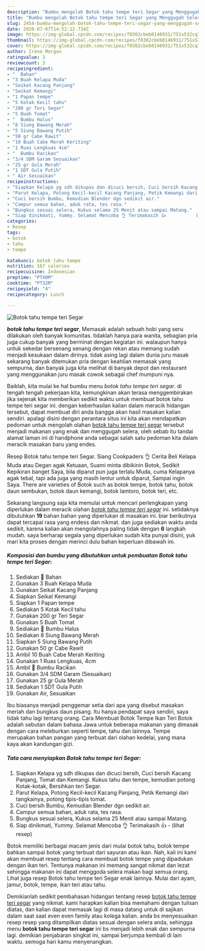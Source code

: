```yaml
---
description: "Bumbu mengolah Botok tahu tempe teri Segar yang Menggugah Selera"
title: "Bumbu mengolah Botok tahu tempe teri Segar yang Menggugah Selera"
slug: 2454-bumbu-mengolah-botok-tahu-tempe-teri-segar-yang-menggugah-selera
date: 2020-07-07T14:52:12.734Z
image: https://img-global.cpcdn.com/recipes/f0302cbeb0146931/751x532cq70/botok-tahu-tempe-teri-segar-foto-resep-utama.jpg
thumbnail: https://img-global.cpcdn.com/recipes/f0302cbeb0146931/751x532cq70/botok-tahu-tempe-teri-segar-foto-resep-utama.jpg
cover: https://img-global.cpcdn.com/recipes/f0302cbeb0146931/751x532cq70/botok-tahu-tempe-teri-segar-foto-resep-utama.jpg
author: Irene Morgan
ratingvalue: 3
reviewcount: 3
recipeingredient:
- "  Bahan"
- "3 Buah Kelapa Muda"
- "Seikat Kacang Panjang"
- "Seikat Kemangi"
- "1 Papan tempe"
- "5 Kotak Kecil tahu"
- "200 gr Teri Segar"
- "5 Buah Tomat"
- "  Bumbu Halus"
- "8 Siung Bawang Merah"
- "5 Siung Bawang Putih"
- "50 gr Cabe Rawit"
- "10 Buah Cabe Merah Keriting"
- "1 Ruas Lengkuas 4cm"
- "  Bumbu Racikan"
- "3/4 SDM Garam Sesuaikan"
- "25 gr Gula Merah"
- "1 SDT Gula Putih"
- " Air Sesuaikan"
recipeinstructions:
- "Siapkan Kelapa yg sdh dikupas dan dicuci bersih, Cuci bersih Kacang Panjang, Tomat dan Kemangi. Kukus tahu dan tempe, kemudian potong Kotak-kotak, Bersihkan teri Segar."
- "Parut Kelapa, Potong Kecil-kecil Kacang Panjang, Petik Kemangi dari tangkainya, potong tipis-tipis tomat."
- "Cuci bersih Bumbu, Kemudian Blender dgn sedikit air."
- "Campur semua bahan, aduk rata, tes rasa."
- "Bungkus sesuai selera, Kukus selama 25 Menit atau sampai Matang."
- "Siap dinikmati, Yummy. Selamat Mencoba 👌 Terimakasih 👍           (lihat resep)"
categories:
- Resep
tags:
- botok
- tahu
- tempe

katakunci: botok tahu tempe 
nutrition: 167 calories
recipecuisine: Indonesian
preptime: "PT40M"
cooktime: "PT32M"
recipeyield: "4"
recipecategory: Lunch

---
```



![Botok tahu tempe teri Segar](https://img-global.cpcdn.com/recipes/f0302cbeb0146931/751x532cq70/botok-tahu-tempe-teri-segar-foto-resep-utama.jpg)

<b><i>botok tahu tempe teri segar</i></b>, Memasak adalah sebuah hobi yang seru dilakukan oleh banyak komunitas. tidaklah hanya para wanita, sebagian pria juga cukup banyak yang berminat dengan kegiatan ini. walaupun hanya untuk sekedar bersenang senang dengan rekan atau memang sudah menjadi kesukaan dalam dirinya. tidak asing lagi dalam dunia juru masak sekarang banyak ditemukan pria dengan keahlian memasak yang sempurna, dan banyak juga kita melihat di banyak depot dan restaurant yang menggunakan juru masak cowok sebagai chef mumpuni nya.

Baiklah, kita mulai ke hal bumbu menu <i>botok tahu tempe teri segar</i>. di tengah tengah pekerjaan kita, kemungkinan akan terasa menggembirakan jika sejenak kita memberikan sedikit waktu untuk membuat botok tahu tempe teri segar ini. dengan keberhasilan kalian dalam meracik hidangan tersebut, dapat membuat diri anda bangga akan hasil masakan kalian sendiri. apalagi disini dengan perantara situs ini kita akan mendapatkan pedoman untuk mengolah olahan <u>botok tahu tempe teri segar</u> tersebut menjadi makanan yang enak dan menggugah selera, oleh sebab itu tandai alamat laman ini di handphone anda sebagai salah satu pedoman kita dalam meracik masakan baru yang endes.

Resep Botok tahu tempe teri Segar. Siang Cookpaders 👌 Cerita Beli Kelapa Muda atau Degan agak Ketuaan, Suami minta dibikinin Botok, Sedikit Kepikiran banget Saya, bila diparut pun juga terlalu Muda, cuma Kelapanya agak tebal, tapi ada juga yang masih lentur untuk diparut, Sampai ingin Saya. There are varieties of Botok such as botok tempe, botok tahu, botok daun sembukan, botok daun kemangi, botok lamtoro, botok teri, etc.


Sekarang langsung saja kita memulai untuk mencari perlengkapan yang diperlukan dalam meracik olahan <u><i>botok tahu tempe teri segar</i></u> ini. setidaknya dibutuhkan <b>19</b> bahan bahan yang diperlukan di masakan ini. biar berikutnya dapat tercapai rasa yang endess dan nikmat. dan juga sediakan waktu anda sedikit, karena kalian akan mengolahnya paling tidak dengan <b>6</b> langkah mudah. saya berharap segala yang diperlukan sudah kita punyai disini, yuk mari kita proses dengan merinci dulu bahan keperluan dibawah ini.

<!--inarticleads1-->

##### Komposisi dan bumbu yang dibutuhkan untuk pembuatan Botok tahu tempe teri Segar:

1. Sediakan  📝 Bahan
1. Gunakan 3 Buah Kelapa Muda
1. Gunakan Seikat Kacang Panjang
1. Siapkan Seikat Kemangi
1. Siapkan 1 Papan tempe
1. Sediakan 5 Kotak Kecil tahu
1. Gunakan 200 gr Teri Segar
1. Gunakan 5 Buah Tomat
1. Sediakan  📝 Bumbu Halus
1. Sediakan 8 Siung Bawang Merah
1. Siapkan 5 Siung Bawang Putih
1. Gunakan 50 gr Cabe Rawit
1. Ambil 10 Buah Cabe Merah Keriting
1. Gunakan 1 Ruas Lengkuas, 4cm
1. Ambil  📝 Bumbu Racikan
1. Gunakan 3/4 SDM Garam (Sesuaikan)
1. Gunakan 25 gr Gula Merah
1. Sediakan 1 SDT Gula Putih
1. Gunakan  Air, Sesuaikan


Ibu biasanya menjadi penggemar setia dari apa yang disebut masakan meriah dan bungkus daun pisang. Itu hanya pendapat saya sendiri, saya tidak tahu lagi tentang orang. Cara Membuat Botok Tempe Ikan Teri Botok adalah sebutan dalam bahasa Jawa untuk beberapa makanan yang dimasak dengan cara meleburkan seperti tempe, tahu dan lainnya. Tempe merupakan bahan pangan yang terbuat dari olahan kedelai, yang mana kaya akan kandungan gizi. 

<!--inarticleads2-->

##### Tata cara menyiapkan Botok tahu tempe teri Segar:

1. Siapkan Kelapa yg sdh dikupas dan dicuci bersih, Cuci bersih Kacang Panjang, Tomat dan Kemangi. Kukus tahu dan tempe, kemudian potong Kotak-kotak, Bersihkan teri Segar.
1. Parut Kelapa, Potong Kecil-kecil Kacang Panjang, Petik Kemangi dari tangkainya, potong tipis-tipis tomat.
1. Cuci bersih Bumbu, Kemudian Blender dgn sedikit air.
1. Campur semua bahan, aduk rata, tes rasa.
1. Bungkus sesuai selera, Kukus selama 25 Menit atau sampai Matang.
1. Siap dinikmati, Yummy. Selamat Mencoba 👌 Terimakasih 👍 -           (lihat resep)


Botok memiliki berbagai macam jenis dari mulai botok tahu, botok tempe bahkan sampai botok yang terbuat dari sayuran atau ikan. Nah, kali ini kami akan membuat resep tentang cara membuat botok tempe yang dipadukan dengan ikan teri. Tentunya makanan ini memang sangat nikmat dan lezat sehingga makanan ini dapat menggoda selera makan bagi semua orang. Lihat juga resep Botok tahu tempe teri Segar enak lainnya. Mulai dari ayam, jamur, botok, tempe, ikan teri atau tahu. 

Demikianlah sedikit pembahasan hidangan tentang resep <u>botok tahu tempe teri segar</u> yang nikmat. kami harapkan kalian bisa memahami dengan tulisan diatas, dan kalian dapat memasak lagi di masa datang untuk di sajikan dalam saat saat even even family atau kolega kalian. anda bs menyesuaikan resep resep yang ditampilkan diatas sesuai dengan selera anda, sehingga menu <b>botok tahu tempe teri segar</b> ini bs menjadi lebih enak dan sempurna lagi. demikian penjabaran singkat ini, sampai berjumpa kembali di lain waktu. semoga hari kamu menyenangkan.
